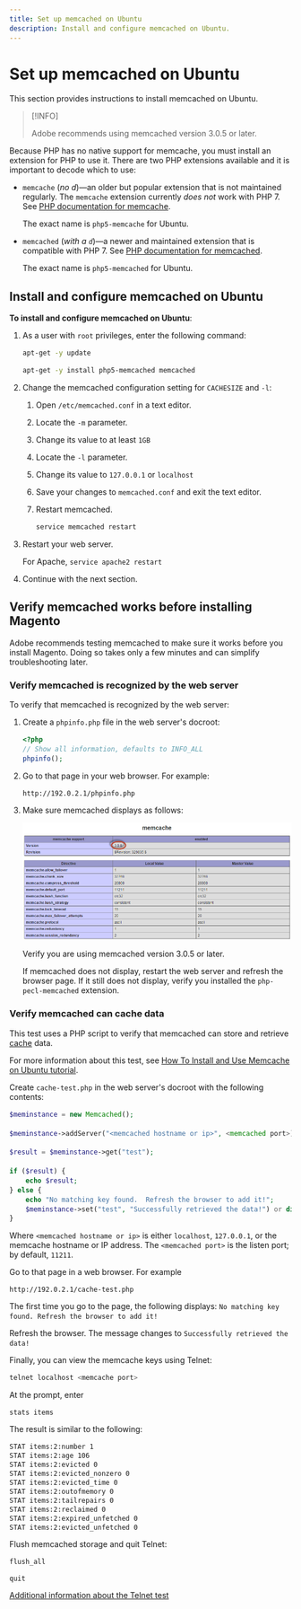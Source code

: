 ```yaml
---
title: Set up memcached on Ubuntu
description: Install and configure memcached on Ubuntu.
---
```


# Set up memcached on Ubuntu

This section provides instructions to install memcached on Ubuntu.

>[!INFO]
>
>Adobe recommends using memcached version 3.0.5 or later.

Because PHP has no native support for memcache, you must install an extension for PHP to use it. There are two PHP extensions available and it is important to decode which to use:

- `memcache` (_no d_)—an older but popular extension that is not maintained regularly. 
The `memcache` extension currently _does not_ work with PHP 7. See [PHP documentation for memcache](https://www.php.net/manual/en/book.memcache.php).

   The exact name is `php5-memcache` for Ubuntu.

- `memcached` (_with a `d`_)—a newer and maintained extension that is compatible with PHP 7. See [PHP documentation for memcached](https://www.php.net/manual/en/book.memcached.php).

   The exact name is `php5-memcached` for Ubuntu.

## Install and configure memcached on Ubuntu

**To install and configure memcached on Ubuntu**:

1. As a user with `root` privileges, enter the following command:

   ```bash
   apt-get -y update
   ```

   ```bash
   apt-get -y install php5-memcached memcached
   ```

1. Change the memcached configuration setting for `CACHESIZE` and `-l`:

   1. Open `/etc/memcached.conf` in a text editor.
   1. Locate the `-m` parameter.
   1. Change its value to at least `1GB`
   1. Locate the `-l` parameter.
   1. Change its value to `127.0.0.1` or `localhost`
   1. Save your changes to `memcached.conf` and exit the text editor.
   1. Restart memcached.

      ```bash
      service memcached restart
      ```

1. Restart your web server.

   For Apache, `service apache2 restart`

1. Continue with the next section.

## Verify memcached works before installing Magento

Adobe recommends testing memcached to make sure it works before you install Magento. Doing so takes only a few minutes and can simplify troubleshooting later.

### Verify memcached is recognized by the web server

To verify that memcached is recognized by the web server:

1. Create a `phpinfo.php` file in the web server's docroot:

   ```php
   <?php
   // Show all information, defaults to INFO_ALL
   phpinfo();
   ```

1. Go to that page in your web browser. For example:

   ```http
   http://192.0.2.1/phpinfo.php
   ```

1. Make sure memcached displays as follows:

   ![Confirm memcached is recognized by the web server](../../assets/configuration/memcache.png)

   Verify you are using memcached version 3.0.5 or later.

   If memcached does not display, restart the web server and refresh the browser page. If it still does not display, verify you installed the `php-pecl-memcached` extension.

### Verify memcached can cache data

This test uses a PHP script to verify that memcached can store and retrieve [cache](https://glossary.magento.com/cache) data.

For more information about this test, see [How To Install and Use Memcache on Ubuntu tutorial](https://www.digitalocean.com/community/tutorials/how-to-install-and-use-memcache-on-ubuntu-14-04).

Create `cache-test.php` in the web server's docroot with the following contents:

```php
$meminstance = new Memcached();

$meminstance->addServer("<memcached hostname or ip>", <memcached port>);

$result = $meminstance->get("test");

if ($result) {
    echo $result;
} else {
    echo "No matching key found.  Refresh the browser to add it!";
    $meminstance->set("test", "Successfully retrieved the data!") or die("Couldn't save anything to memcached...");
}
```

Where `<memcached hostname or ip>` is either `localhost`, `127.0.0.1`, or the memcache hostname or IP address. The `<memcached port>` is the listen port; by default, `11211`.

Go to that page in a web browser. For example

```http
http://192.0.2.1/cache-test.php
```

The first time you go to the page, the following displays: `No matching key found. Refresh the browser to add it!`

Refresh the browser. The message changes to `Successfully retrieved the data!`

Finally, you can view the memcache keys using Telnet:

```bash
telnet localhost <memcache port>
```

At the prompt, enter

```shell
stats items
```

The result is similar to the following:

```terminal
STAT items:2:number 1
STAT items:2:age 106
STAT items:2:evicted 0
STAT items:2:evicted_nonzero 0
STAT items:2:evicted_time 0
STAT items:2:outofmemory 0
STAT items:2:tailrepairs 0
STAT items:2:reclaimed 0
STAT items:2:expired_unfetched 0
STAT items:2:evicted_unfetched 0
```

Flush memcached storage and quit Telnet:

```shell
flush_all
```

```shell
quit
```

[Additional information about the Telnet test](https://darkcoding.net/software/memcached-list-all-keys/)
